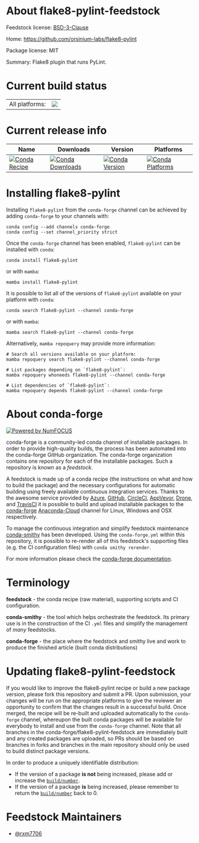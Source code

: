 About flake8-pylint-feedstock
=============================

Feedstock license: [BSD-3-Clause](https://github.com/conda-forge/flake8-pylint-feedstock/blob/main/LICENSE.txt)

Home: https://github.com/orsinium-labs/flake8-pylint

Package license: MIT

Summary: Flake8 plugin that runs PyLint.

Current build status
====================


<table><tr><td>All platforms:</td>
    <td>
      <a href="https://dev.azure.com/conda-forge/feedstock-builds/_build/latest?definitionId=19026&branchName=main">
        <img src="https://dev.azure.com/conda-forge/feedstock-builds/_apis/build/status/flake8-pylint-feedstock?branchName=main">
      </a>
    </td>
  </tr>
</table>

Current release info
====================

| Name | Downloads | Version | Platforms |
| --- | --- | --- | --- |
| [![Conda Recipe](https://img.shields.io/badge/recipe-flake8--pylint-green.svg)](https://anaconda.org/conda-forge/flake8-pylint) | [![Conda Downloads](https://img.shields.io/conda/dn/conda-forge/flake8-pylint.svg)](https://anaconda.org/conda-forge/flake8-pylint) | [![Conda Version](https://img.shields.io/conda/vn/conda-forge/flake8-pylint.svg)](https://anaconda.org/conda-forge/flake8-pylint) | [![Conda Platforms](https://img.shields.io/conda/pn/conda-forge/flake8-pylint.svg)](https://anaconda.org/conda-forge/flake8-pylint) |

Installing flake8-pylint
========================

Installing `flake8-pylint` from the `conda-forge` channel can be achieved by adding `conda-forge` to your channels with:

```
conda config --add channels conda-forge
conda config --set channel_priority strict
```

Once the `conda-forge` channel has been enabled, `flake8-pylint` can be installed with `conda`:

```
conda install flake8-pylint
```

or with `mamba`:

```
mamba install flake8-pylint
```

It is possible to list all of the versions of `flake8-pylint` available on your platform with `conda`:

```
conda search flake8-pylint --channel conda-forge
```

or with `mamba`:

```
mamba search flake8-pylint --channel conda-forge
```

Alternatively, `mamba repoquery` may provide more information:

```
# Search all versions available on your platform:
mamba repoquery search flake8-pylint --channel conda-forge

# List packages depending on `flake8-pylint`:
mamba repoquery whoneeds flake8-pylint --channel conda-forge

# List dependencies of `flake8-pylint`:
mamba repoquery depends flake8-pylint --channel conda-forge
```


About conda-forge
=================

[![Powered by
NumFOCUS](https://img.shields.io/badge/powered%20by-NumFOCUS-orange.svg?style=flat&colorA=E1523D&colorB=007D8A)](https://numfocus.org)

conda-forge is a community-led conda channel of installable packages.
In order to provide high-quality builds, the process has been automated into the
conda-forge GitHub organization. The conda-forge organization contains one repository
for each of the installable packages. Such a repository is known as a *feedstock*.

A feedstock is made up of a conda recipe (the instructions on what and how to build
the package) and the necessary configurations for automatic building using freely
available continuous integration services. Thanks to the awesome service provided by
[Azure](https://azure.microsoft.com/en-us/services/devops/), [GitHub](https://github.com/),
[CircleCI](https://circleci.com/), [AppVeyor](https://www.appveyor.com/),
[Drone](https://cloud.drone.io/welcome), and [TravisCI](https://travis-ci.com/)
it is possible to build and upload installable packages to the
[conda-forge](https://anaconda.org/conda-forge) [Anaconda-Cloud](https://anaconda.org/)
channel for Linux, Windows and OSX respectively.

To manage the continuous integration and simplify feedstock maintenance
[conda-smithy](https://github.com/conda-forge/conda-smithy) has been developed.
Using the ``conda-forge.yml`` within this repository, it is possible to re-render all of
this feedstock's supporting files (e.g. the CI configuration files) with ``conda smithy rerender``.

For more information please check the [conda-forge documentation](https://conda-forge.org/docs/).

Terminology
===========

**feedstock** - the conda recipe (raw material), supporting scripts and CI configuration.

**conda-smithy** - the tool which helps orchestrate the feedstock.
                   Its primary use is in the construction of the CI ``.yml`` files
                   and simplify the management of *many* feedstocks.

**conda-forge** - the place where the feedstock and smithy live and work to
                  produce the finished article (built conda distributions)


Updating flake8-pylint-feedstock
================================

If you would like to improve the flake8-pylint recipe or build a new
package version, please fork this repository and submit a PR. Upon submission,
your changes will be run on the appropriate platforms to give the reviewer an
opportunity to confirm that the changes result in a successful build. Once
merged, the recipe will be re-built and uploaded automatically to the
`conda-forge` channel, whereupon the built conda packages will be available for
everybody to install and use from the `conda-forge` channel.
Note that all branches in the conda-forge/flake8-pylint-feedstock are
immediately built and any created packages are uploaded, so PRs should be based
on branches in forks and branches in the main repository should only be used to
build distinct package versions.

In order to produce a uniquely identifiable distribution:
 * If the version of a package **is not** being increased, please add or increase
   the [``build/number``](https://docs.conda.io/projects/conda-build/en/latest/resources/define-metadata.html#build-number-and-string).
 * If the version of a package **is** being increased, please remember to return
   the [``build/number``](https://docs.conda.io/projects/conda-build/en/latest/resources/define-metadata.html#build-number-and-string)
   back to 0.

Feedstock Maintainers
=====================

* [@rxm7706](https://github.com/rxm7706/)

